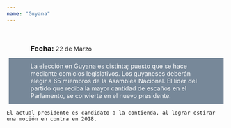 ```yaml
---
name: "Guyana"
---
```

<div style="
    padding: 5px 50px;
    margin: 5px;
    display: inline-block;
    height: 40px">
    <h3 style="
        display: inline-block;">
    Fecha:
    </h3>
    <p style="
        display: inline-block;">
        22 de Marzo
    </p>
</div>
<p style="
    background-color: lightslategray;
    color: white;
    padding: 10 50px;
    margin: 5px">
    La elección en Guyana es distinta; puesto que se hace mediante comicios legislativos.
    Los guyaneses deberán elegir a 65 miembros de la Asamblea Nacional.
    El líder del partido que reciba la mayor cantidad de escaños en el Parlamento, se convierte en el nuevo presidente.

    El actual presidente es candidato a la contienda, al lograr estirar una moción en contra en 2018.
</p>
